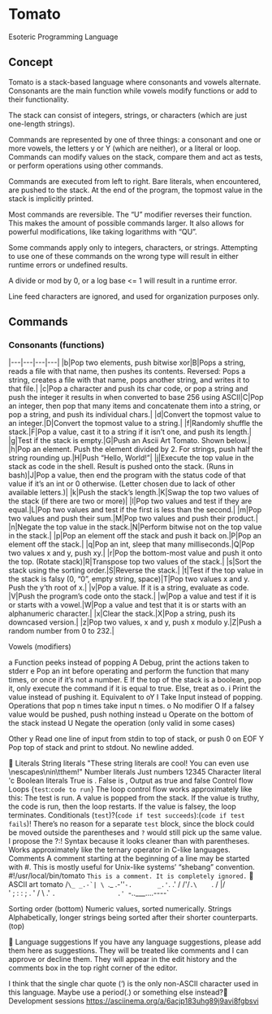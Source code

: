 # Tomato
Esoteric Programming Language

## Concept
Tomato is a stack-based language where consonants and vowels alternate. Consonants are the main function while vowels modify functions or add to their functionality. 

The stack can consist of integers, strings, or characters (which are just one-length strings).

Commands are represented by one of three things: a consonant and one or more vowels, the letters y or Y (which are neither), or a literal or loop. Commands can modify values on the stack, compare them and act as tests, or perform operations using other commands. 

Commands are executed from left to right. Bare literals, when encountered, are pushed to the stack. At the end of the program, the topmost value in the stack is implicitly printed.

Most commands are reversible. The “U” modifier reverses their function. This makes the amount of possible commands larger. It also allows for powerful modifications, like taking logarithms with “QU”. 

Some commands apply only to integers, characters, or strings. Attempting to use one of these commands on the wrong type will result in either runtime errors or undefined results.

A divide or mod by 0, or a log base <= 1 will result in a runtime error.

Line feed characters are ignored, and used for organization purposes only.

## Commands

### Consonants (functions)

|---|---|---|---|
|b|Pop two elements, push bitwise xor|B|Pops a string, reads a file with that name, then pushes its contents. Reversed: Pops a string, creates a file with that name, pops another string, and writes it to that file.|
|c|Pop a character and push its char code, or pop a string and push the integer it results in when converted to base 256 using ASCII|C|Pop an integer, then pop that many items and concatenate them into a string, or pop a string, and push its individual chars.|
|d|Convert the topmost value to an integer.|D|Convert the topmost value to a string.|
|f|Randomly shuffle the stack.|F|Pop a value, cast it to a string if it isn’t one, and push its length.|
|g|Test if the stack is empty.|G|Push an Ascii Art Tomato. Shown below.|
|h|Pop an element. Push the element divided by 2. For strings, push half the string rounding up.|H|Push “Hello, World!”|
|j|Execute the top value in the stack as code in the shell. Result is pushed onto the stack. (Runs in bash)|J|Pop a value, then end the program with the status code of that value if it’s an int or 0 otherwise. (Letter chosen due to lack of other available letters.)|
|k|Push the stack’s length.|K|Swap the top two values of the stack (if there are two or more)|
|l|Pop two values and test if they are equal.|L|Pop two values and test if the first is less than the second.|
|m|Pop two values and push their sum.|M|Pop two values and push their product.|
|n|Negate the top value in the stack.|N|Perform  bitwise not on the top value in the stack.|
|p|Pop an element off the stack and push it back on.|P|Pop an element off the stack.|
|q|Pop an int, sleep that many milliseconds.|Q|Pop two values x and y, push xy.|
|r|Pop the bottom-most value and push it onto the top. (Rotate stack)|R|Transpose top two values of the stack.|
|s|Sort the stack using the sorting order.|S|Reverse the stack.|
|t|Test if the top value in the stack is falsy (0, “0”, empty string, space)|T|Pop two values x and y. Push the y’th root of x.|
|v|Pop a value. If it is a string, evaluate as code. |V|Push the program’s code onto the stack.|
|w|Pop a value and test if it is or starts with a vowel.|W|Pop a value and test that it is or starts with an alphanumeric character.|
|x|Clear the stack.|X|Pop a string, push its downcased version.|
|z|Pop two values, x and y, push x modulo y.|Z|Push a random number from 0 to 232.|





Vowels (modifiers)

a
Function peeks instead of popping
A
Debug, print the actions taken to stderr
e
Pop an int before operating and perform the function that many times, or once if it’s not a number.
E
If the top of the stack is a boolean, pop it, only execute the command if it is equal to true. Else, treat as o.
i
Print the value instead of pushing it.
Equivalent to oY
I
Take Input instead of popping. Operations that pop n times take input n times.
o
No modifier
O
If a falsey value would be pushed, push nothing instead
u
Operate on the bottom of the stack instead
U
Negate the operation (only valid in some cases)

Other
y
Read one line of input from stdin to top of stack, or push 0 on EOF
Y
Pop top of stack and print to stdout. No newline added.



Literals
String literals
"These string literals are cool! You can even use \nescapes\nin\tthem!"
Number literals
Just numbers
12345
Character literal
'c
Boolean literals
True is . 
False is ,
Output as true and false
Control flow
Loops
{`test`:`code to run`}
The loop control flow works approximately like this:
The test is run.
A value is popped from the stack. 
If the value is truthy, the code is run, then the loop restarts.
If the value is falsey, the loop terminates.
Conditionals
(`test`)?(`code if test succeeds`):(`code if test fails`)!
There’s no reason for a separate `test` block, since the block could be moved outside the parentheses and `?` would still pick up the same value. I propose the ?:! Syntax because it looks cleaner than with parentheses.
Works approximately like the ternary operator in C-like languages.
Comments 
A comment starting at the beginning of a line may be started with #. This is mostly useful for Unix-like systems’ “shebang” convention.
#!/usr/local/bin/tomato
`This is a comment. It is completely ignored.`

ASCII art tomato
                	/``\_
             _.-`| \ ``._
         .-''`-.       _.'`.
       .'      / /'\/`.\    `.
      /        |/             \
     '                         ;
    :                          :
    ;                          .
     '                        /
      \                     .'
       `.                 .'
         `-..___....----`


Sorting order
(bottom)
Numeric values, sorted numerically.
Strings Alphabetically, longer strings being sorted after their shorter counterparts.
(top)



Language suggestions
If you have any language suggestions, please add them here as suggestions. They will be treated like comments and I can approve or decline them. They will appear in the edit history and the comments box in the top right corner of the editor.


I think that the single char quote (‘) is the only non-ASCII character used in this language. Maybe use a period(.) or something else instead?
Development sessions
https://asciinema.org/a/6acjp183uhg89j9avi8fgbsvi 
